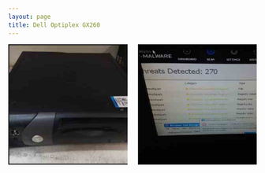 ```yaml
---
layout: page
title: Dell Optiplex GX260
---
```

  <div class="columns">
  <div class="column">
    <a href="https://i.imgur.com/RiDEZYG.jpg"><img src="/img/dellgx260/1.jpg" alt="In thrift store" border="2"></a>
  </div>
  <div class="column">
    <a href="https://i.imgur.com/wwBuPgF.jpg"><img src="/img/dellgx260/2.jpg" alt="That's a lot of malware" border="2"></a>
  </div>
  <!-- <div class="column">
    <a href=""><img src="/img/" alt="" border="2"></a>
  </div>
  <div class="column">
    <a href=""><img src="/img/" alt="" border="2"></a>
  </div> -->
</div>
